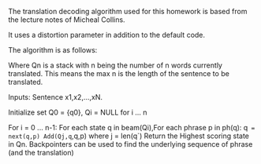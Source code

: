 The translation decoding algorithm used for this homework is based from the lecture notes of Micheal Collins.

It uses a distortion parameter in addition to the default code.

The algorithm is as follows:

Where Qn is a stack with n being the number of n words currently translated. This means the max n is the length of the sentence to be translated.

Inputs: Sentence x1,x2,...,xN.

Initialize set Q0 = {q0}, Qi = NULL for i ... n

For i = 0 ... n-1:
	For each state q in beam(Qi),For each phrase p in ph(q):
		q` = next(q,p)
		Add(Qj,q`,q,p) where j = len(q`)
Return the Highest scoring state in Qn. Backpointers can be used to find the underlying sequence of phrase (and the translation)








